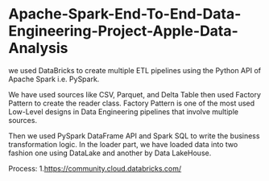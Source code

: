 # Apache-Spark-End-To-End-Data-Engineering-Project-Apple-Data-Analysis
we used DataBricks to create multiple ETL pipelines using the Python API of Apache Spark i.e. PySpark.

We have used sources like CSV, Parquet, and Delta Table then used Factory Pattern to create the reader class. Factory Pattern is one of the most used Low-Level designs in Data Engineering pipelines that involve multiple sources.

Then we used PySpark DataFrame API and Spark SQL to write the business transformation logic. In the loader part, we have loaded data into two fashion one using DataLake and another by Data LakeHouse. 

Process:
1.https://community.cloud.databricks.com/
